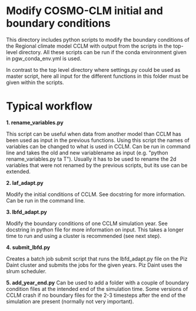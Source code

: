 # Modify COSMO-CLM initial and boundary conditions

This directory includes python scripts to modify the boundary conditions of the Regional climate model CCLM with output from the scripts in the top-level directory. All these scripts can be run if the conda environment given in pgw_conda_env.yml is used.

In contrast to the top level directory where settings.py could be used as master script, here  all input for the different functions in this folder must be given within the scripts.

# Typical workflow

**1. rename_variables.py**

This script can be useful when data from another model than CCLM has been used as input in the previous functions. Using this script the names of variables can be changed to what is used in CCLM. Can be run in command line and takes the old and new variablename as input (e.g. "python rename_variables.py ta T").
Usually it has to be used to rename the 2d variables that were not renamed by the previous scripts, but its use can be extended. 

**2. laf_adapt.py** 

Modify the initial conditions of CCLM. See docstring for more information. Can be run in the command line.

**3. lbfd_adapt.py**

Modify the boundary conditions of one CCLM simulation year. See docstring in python file for more information on input. This takes a longer time to run and using a cluster is recommended (see next step).

**4. submit_lbfd.py**

Creates a batch job submit script that runs the lbfd_adapt.py file on the Piz Daint cluster and submits the jobs for the given years. Piz Daint uses the slrum scheduler.

**5. add_year_end.py**
Can be used to add a folder with a couple of boundary condition files at the intended end of the simulation time. Some versions of CCLM crash if no boundary files for the 2-3 timesteps after the end of the simulation are present (normally not very important). 
